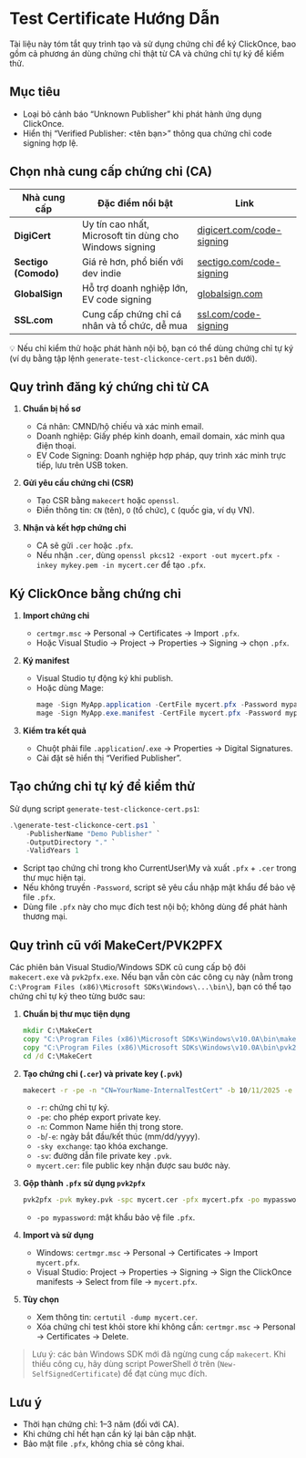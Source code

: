 # Test Certificate Hướng Dẫn

Tài liệu này tóm tắt quy trình tạo và sử dụng chứng chỉ để ký ClickOnce, bao gồm cả phương án dùng chứng chỉ thật từ CA và chứng chỉ tự ký để kiểm thử.

## Mục tiêu

- Loại bỏ cảnh báo “Unknown Publisher” khi phát hành ứng dụng ClickOnce.
- Hiển thị “Verified Publisher: <tên bạn>” thông qua chứng chỉ code signing hợp lệ.

## Chọn nhà cung cấp chứng chỉ (CA)

| Nhà cung cấp         | Đặc điểm nổi bật                                        | Link                                                                      |
| -------------------- | ------------------------------------------------------- | ------------------------------------------------------------------------- |
| **DigiCert**         | Uy tín cao nhất, Microsoft tin dùng cho Windows signing | [digicert.com/code-signing](https://www.digicert.com/code-signing)        |
| **Sectigo (Comodo)** | Giá rẻ hơn, phổ biến với dev indie                      | [sectigo.com/code-signing](https://sectigo.com/code-signing-certificates) |
| **GlobalSign**       | Hỗ trợ doanh nghiệp lớn, EV code signing                | [globalsign.com](https://www.globalsign.com)                              |
| **SSL.com**          | Cung cấp chứng chỉ cá nhân và tổ chức, dễ mua           | [ssl.com/code-signing](https://www.ssl.com/code-signing-certificates)     |

💡 Nếu chỉ kiểm thử hoặc phát hành nội bộ, bạn có thể dùng chứng chỉ tự ký (ví dụ bằng tập lệnh `generate-test-clickonce-cert.ps1` bên dưới).

## Quy trình đăng ký chứng chỉ từ CA

1. **Chuẩn bị hồ sơ**  
   - Cá nhân: CMND/hộ chiếu và xác minh email.  
   - Doanh nghiệp: Giấy phép kinh doanh, email domain, xác minh qua điện thoại.  
   - EV Code Signing: Doanh nghiệp hợp pháp, quy trình xác minh trực tiếp, lưu trên USB token.

2. **Gửi yêu cầu chứng chỉ (CSR)**  
   - Tạo CSR bằng `makecert` hoặc `openssl`.  
   - Điền thông tin: `CN` (tên), `O` (tổ chức), `C` (quốc gia, ví dụ VN).

3. **Nhận và kết hợp chứng chỉ**  
   - CA sẽ gửi `.cer` hoặc `.pfx`.  
   - Nếu nhận `.cer`, dùng `openssl pkcs12 -export -out mycert.pfx -inkey mykey.pem -in mycert.cer` để tạo `.pfx`.

## Ký ClickOnce bằng chứng chỉ

1. **Import chứng chỉ**  
   - `certmgr.msc` → Personal → Certificates → Import `.pfx`.  
   - Hoặc Visual Studio → Project → Properties → Signing → chọn `.pfx`.

2. **Ký manifest**  
   - Visual Studio tự động ký khi publish.  
   - Hoặc dùng Mage:
     ```powershell
     mage -Sign MyApp.application -CertFile mycert.pfx -Password mypassword
     mage -Sign MyApp.exe.manifest -CertFile mycert.pfx -Password mypassword
     ```

3. **Kiểm tra kết quả**  
   - Chuột phải file `.application`/`.exe` → Properties → Digital Signatures.  
   - Cài đặt sẽ hiển thị “Verified Publisher”.

## Tạo chứng chỉ tự ký để kiểm thử

Sử dụng script `generate-test-clickonce-cert.ps1`:

```powershell
.\generate-test-clickonce-cert.ps1 `
    -PublisherName "Demo Publisher" `
    -OutputDirectory "." `
    -ValidYears 1
```

- Script tạo chứng chỉ trong kho CurrentUser\My và xuất `.pfx` + `.cer` trong thư mục hiện tại.  
- Nếu không truyền `-Password`, script sẽ yêu cầu nhập mật khẩu để bảo vệ file `.pfx`.  
- Dùng file `.pfx` này cho mục đích test nội bộ; không dùng để phát hành thương mại.

## Quy trình cũ với MakeCert/PVK2PFX

Các phiên bản Visual Studio/Windows SDK cũ cung cấp bộ đôi `makecert.exe` và `pvk2pfx.exe`. Nếu bạn vẫn còn các công cụ này (nằm trong `C:\Program Files (x86)\Microsoft SDKs\Windows\...\bin\`), bạn có thể tạo chứng chỉ tự ký theo từng bước sau:

1. **Chuẩn bị thư mục tiện dụng**
   ```cmd
   mkdir C:\MakeCert
   copy "C:\Program Files (x86)\Microsoft SDKs\Windows\v10.0A\bin\makecert.exe" C:\MakeCert
   copy "C:\Program Files (x86)\Microsoft SDKs\Windows\v10.0A\bin\pvk2pfx.exe" C:\MakeCert
   cd /d C:\MakeCert
   ```

2. **Tạo chứng chỉ (`.cer`) và private key (`.pvk`)**
   ```cmd
   makecert -r -pe -n "CN=YourName-InternalTestCert" -b 10/11/2025 -e 10/11/2028 -sky exchange -sv mykey.pvk mycert.cer
   ```
   - `-r`: chứng chỉ tự ký.  
   - `-pe`: cho phép export private key.  
   - `-n`: Common Name hiển thị trong store.  
   - `-b`/`-e`: ngày bắt đầu/kết thúc (mm/dd/yyyy).  
   - `-sky exchange`: tạo khóa exchange.  
   - `-sv`: đường dẫn file private key `.pvk`.  
   - `mycert.cer`: file public key nhận được sau bước này.

3. **Gộp thành `.pfx` sử dụng `pvk2pfx`**
   ```cmd
   pvk2pfx -pvk mykey.pvk -spc mycert.cer -pfx mycert.pfx -po mypassword
   ```
   - `-po mypassword`: mật khẩu bảo vệ file `.pfx`.

4. **Import và sử dụng**
   - Windows: `certmgr.msc` → Personal → Certificates → Import `mycert.pfx`.  
   - Visual Studio: Project → Properties → Signing → Sign the ClickOnce manifests → Select from file → `mycert.pfx`.

5. **Tùy chọn**
   - Xem thông tin: `certutil -dump mycert.cer`.  
   - Xóa chứng chỉ test khỏi store khi không cần: `certmgr.msc` → Personal → Certificates → Delete.

> Lưu ý: các bản Windows SDK mới đã ngừng cung cấp `makecert`. Khi thiếu công cụ, hãy dùng script PowerShell ở trên (`New-SelfSignedCertificate`) để đạt cùng mục đích.

## Lưu ý

- Thời hạn chứng chỉ: 1–3 năm (đối với CA).  
- Khi chứng chỉ hết hạn cần ký lại bản cập nhật.  
- Bảo mật file `.pfx`, không chia sẻ công khai.
